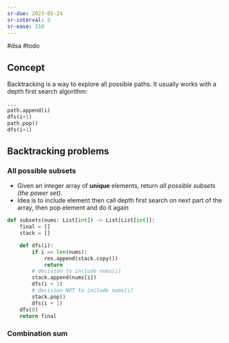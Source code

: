 ```yaml
---
sr-due: 2023-05-24
sr-interval: 3
sr-ease: 210
---
```


#dsa #todo

## Concept

Backtracking is a way to explore all possible
paths. It usually works with a depth first search algorithm:

```python
...
path.append(i)
dfs(i+1)
path.pop()
dfs(i+1)
```

## Backtracking problems

### All possible subsets

- Given an integer array of **unique** elements, return _all possible_ _subsets_ _(the power set)_.
- Idea is to include element then call depth first search on next part of the array, then pop element and do it again

```python
def subsets(nums: List[int]) -> List[List[int]]:
	final = []
	stack = []

	def dfs(i):
		if i == len(nums):
			res.append(stack.copy())
			return
		# decision to include nums[i]
		stack.append(nums[i])
		dfs(i + 1)
		# decision NOT to include nums[i]
		stack.pop()
		dfs(i + 1)
	dfs(0)
	return final
```

### Combination sum
